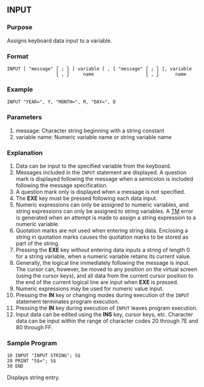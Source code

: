## INPUT 

### Purpose
Assigns keyboard data input to a variable.

### Format
```basic
INPUT [ "message" ⎧ ; ⎫ ] variable [ , [ "message" ⎧ ; ⎫ ], variable
                  ⎩ , ⎭     name                   ⎩ , ⎭      name
```

### Example
```basic
INPUT "YEAR=", Y, "MONTH=", M, "DAY=", D
```

### Parameters
1. message: Character string beginning with a string constant
2. variable name: Numeric variable name or string variable name

### Explanation
1. Data can be input to the specified variable from the keyboard.
2. Messages included in the `INPUT` statement are displayed. A question mark
is displayed following the message when a semicolon is included following
the message specification.
3. A question mark only is displayed when a message is not specified.
4. The **EXE** key must be pressed following each data input.
5. Numeric expressions can only be assigned to numeric variables, and 
string expressions can only be assigned to string variables. A 
[TM](../errors#TM-error) error is generated when an attempt is made to 
assign a string expression to a numeric variable.
6. Quotation marks are not used when entering string data. Enclosing a string
in quotation marks causes the quotation marks to be stored as part of the string.
7. Pressing the **EXE** key without entering data inputs a string of length 0
for a string variable, when a numeric variable retains its current value.
8. Generally, the logical line immediately following the message is input.
The cursor can, however, be moved to any position on the virtual screen
   (using the cursor keys), and all data from the current cursor
position to the end of the current logical line are input when **EXE** is 
pressed.
9. Numeric expressions may be used for numeric value input.
10. Pressing the **IN** key or changing modes during execution of the `INPUT`
statement terminates program execution.
11. Pressing the **IN** key during execution of `INPUT` leaves program
execution.
12. Input data can be edited using the **INS** key, cursor keys, etc.
    Character data can be input within the range of character codes 20 through 7E and 80 through FF.

### Sample Program

```basic
10 INPUT "INPUT STRING"; S$
20 PRINT "S$="; S$
30 END
```

Displays string entry.
